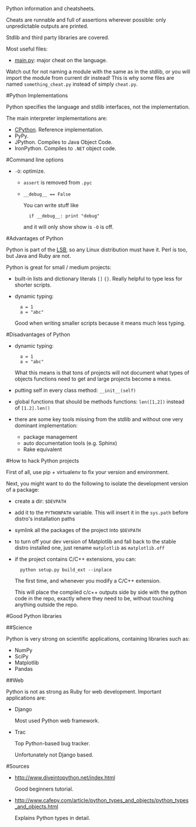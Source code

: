 Python information and cheatsheets.

Cheats are runnable and full of assertions wherever possible: only unpredictable outputs are printed.

Stdlib and third party libraries are covered.

Most useful files:

- [main.py](main.py): major cheat on the language.

Watch out for not naming a module with the same as in the stdlib, or you will import the module from current dir instead! This is why some files are named `something_cheat.py` instead of simply `cheat.py`.

#Python Implementations

Python specifies the language and stdlib interfaces, not the implementation.

The main interpreter implementations are:

- [CPython](http://www.python.org/getit/source/). Reference implementation.
- PyPy.
- JPython. Compiles to Java Object Code.
- IronPython. Compiles to `.NET` object code.

#Command line options

- `-O`: optimize.

    - `assert` is removed from `.pyc`

    - `__debug__ == False`

        You can write stuff like

            if __debug__: print "debug"

        and it will only show show is `-O` is off.

#Advantages of Python

Python is part of the [LSB](http://refspecs.linux-foundation.org/LSB_4.1.0/LSB-Languages/LSB-Languages/python.html), so any Linux distribution must have it. Perl is too, but Java and Ruby are not.

Python is great for small / medium projects:

- built-in lists and dictionary literals `[]` `{}`. Really helpful to type less for shorter scripts.

- dynamic typing:

        a = 1
        a = "abc"

    Good when writing smaller scripts because it means much less typing.

#Disadvantages of Python

- dynamic typing:

        a = 1
        a = "abc"

    What this means is that tons of projects will not document what types of objects functions need to get and large projects become a mess.

- putting self in every class method: `__init__(self)`

- global functions that should be methods functions: `len([1,2])` instead of `[1.2].len()`

- there are some key tools missing from the stdlib and without one very dominant implementation:

    - package management
    - auto documentation tools (e.g. Sphinx)
    - Rake equivalent

#How to hack Python projects

First of all, use pip + virtualenv to fix your version and environment.

Next, you might want to do the following to isolate the development version of a package:

- create a dir: `$DEVPATH`

- add it to the `PYTHONPATH` variable. This will insert it in the `sys.path` before distro's installation paths

- symlink all the packages of the project into `$DEVPATH`

- to turn off your dev version of Matplotlib and fall back to the stable distro installed one, just rename `matplotlib` as `matplotlib.off`

- if the project contains C/C++ extensions, you can:

        python setup.py build_ext --inplace

    The first time, and whenever you modify a C/C++ extension.

    This will place the compiled c/c++ outputs side by side with the python code in the repo, exactly where they need to be, without touching anything outside the repo.

#Good Python libraries

##Science

Python is very strong on scientific applications, containing libraries such as:

- NumPy
- SciPy
- Matplotlib
- Pandas

##Web

Python is not as strong as Ruby for web development. Important applications are:

- Django

    Most used Python web framework.

- Trac

    Top Python-based bug tracker.

    Unfortunately not Django based.

#Sources

- <http://www.diveintopython.net/index.html>

    Good beginners tutorial.

- <http://www.cafepy.com/article/python_types_and_objects/python_types_and_objects.html>

    Explains Python types in detail.
